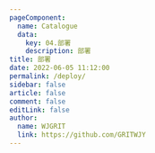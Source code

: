 ```yaml
---
pageComponent:
  name: Catalogue
  data:
    key: 04.部署
    description: 部署
title: 部署
date: 2022-06-05 11:12:00
permalink: /deploy/
sidebar: false
article: false
comment: false
editLink: false
author:
  name: WJGRIT
  link: https://github.com/GRITWJY
---
```

